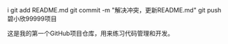 i
git add README.md
git commit -m "解决冲突，更新README.md"
git push
碧小欣99999项目

这是我的第一个GitHub项目仓库，用来练习代码管理和开发。
